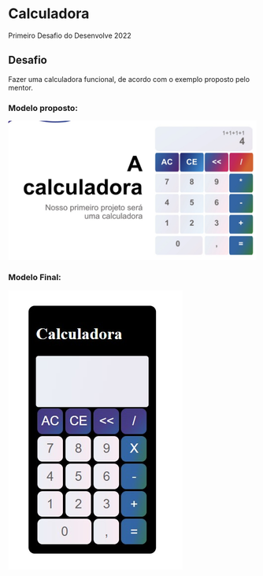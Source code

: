 # Calculadora
Primeiro Desafio do Desenvolve 2022

## Desafio

Fazer uma calculadora funcional, de acordo com o exemplo proposto pelo mentor.

### Modelo proposto:

![web 1](https://github.com/arturk22/calculadora/blob/main/assets/ModeloProposto.jpeg)

### Modelo Final:

![web 2](https://github.com/arturk22/calculadora/blob/main/assets/DesafioCalc.jpg)
